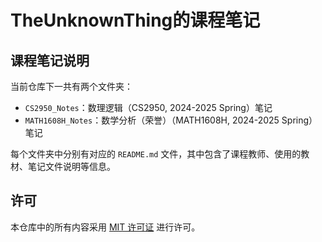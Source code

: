# TheUnknownThing的课程笔记

## 课程笔记说明

当前仓库下一共有两个文件夹：

- `CS2950_Notes`：数理逻辑（CS2950, 2024-2025 Spring）笔记
- `MATH1608H_Notes`：数学分析（荣誉）（MATH1608H, 2024-2025 Spring）笔记

每个文件夹中分别有对应的 `README.md` 文件，其中包含了课程教师、使用的教材、笔记文件说明等信息。

## 许可

本仓库中的所有内容采用 [MIT 许可证](LICENSE) 进行许可。